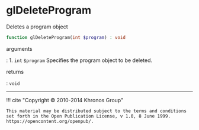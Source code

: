 # glDeleteProgram
Deletes a program object

```php
function glDeleteProgram(int $program) : void
```

arguments

:    1. `int` `$program` Specifies the program object to be deleted.

returns

:    `void` 

---
     

!!! cite "Copyright © 2010-2014 Khronos Group"

    This material may be distributed subject to the terms and conditions set forth in the Open Publication License, v 1.0, 8 June 1999. https://opencontent.org/openpub/.